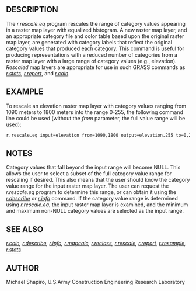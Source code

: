 ## DESCRIPTION

The *r.rescale.eq* program rescales the range of category values
appearing in a raster map layer with equalized histogram. A new raster
map layer, and an appropriate category file and color table based upon
the original raster map layer, are generated with category labels that
reflect the original category values that produced each category. This
command is useful for producing representations with a reduced number of
categories from a raster map layer with a large range of category values
(e.g., elevation). *Rescaled* map layers are appropriate for use in such
GRASS commands as *[r.stats](r.stats.md)*,
*[r.report](r.report.md)*, and *[r.coin](r.coin.md)*.

## EXAMPLE

To rescale an elevation raster map layer with category values ranging
from 1090 meters to 1800 meters into the range 0-255, the following
command line could be used (without the *from* parameter, the full value
range will be used):

```sh
r.rescale.eq input=elevation from=1090,1800 output=elevation.255 to=0,255
```

## NOTES

Category values that fall beyond the input range will become NULL. This
allows the user to select a subset of the full category value range for
rescaling if desired. This also means that the user should know the
category value range for the input raster map layer. The user can
request the *r.rescale.eq* program to determine this range, or can
obtain it using the *[r.describe](r.describe.md)* or
*[r.info](r.info.md)* command. If the category value range is determined
using *r.rescale.eq*, the input raster map layer is examined, and the
minimum and maximum non-NULL category values are selected as the input
range.

## SEE ALSO

*[r.coin](r.coin.md), [r.describe](r.describe.md), [r.info](r.info.md),
[r.mapcalc](r.mapcalc.md), [r.reclass](r.reclass.md),
[r.rescale](r.rescale.md), [r.report](r.report.md),
[r.resample](r.resample.md), [r.stats](r.stats.md)*

## AUTHOR

Michael Shapiro, U.S.Army Construction Engineering Research Laboratory
